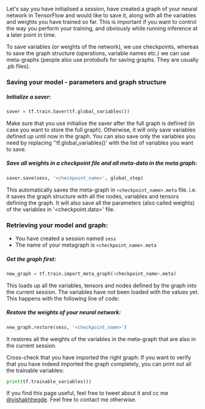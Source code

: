 Let's say you have initialised a session, have created a graph of your neural network in TensorFlow and would like to save it, along with all the variables and weights you have trained so far. This is important if you want to control the way you perform your training, and obviously while running inference at a later point in time.

To save variables (or weights of the network), we use checkpoints, whereas to save the graph structure (operations, variable names etc.) we can use meta-graphs (people also use protobufs for saving graphs. They are usually .pb files). 

### Saving your model - parameters and graph structure

##### Initialize a saver:  
```python
saver = tf.train.Saver(tf.global_variables())
```
Make sure that you use initialise the saver after the full graph is defined (in case you want to store the full graph). Otherwise, it will only save variables defined up until now in the graph. You can also save only the variables you need by replacing ''tf.global_variables()' with the list of variables you want to save.

##### Save all weights in a checkpoint file and all meta-data in the meta graph:
```python
saver.save(sess, '<checkpoint_name>', global_step)
```
This automatically saves the meta-graph in `<checkpoint_name>.meta` file. i.e. it saves the graph structure with all the nodes, variables and tensors defining the graph. It will also save all the parameters (also called weights) of the variables in '<checkpoint.data>' file.

### Retrieving your model and graph:
- You have created a session named `sess`
- The name of your metagraph is `<checkpoint_name>.meta`

##### Get the graph first:
```python
new_graph = tf.train.import_meta_graph(<checkpoint_name>.meta)
```

This loads up all the variables, tensors and nodes defined by the graph into the current session. The variables have not been loaded with the values yet. This happens with the following line of code:
##### Restore the weights of your neural network:
```python
new_graph.restore(sess, '<checkpoint_name>')
```
It restores all the weights of the variables in the meta-graph that are also in the current session.

Cross-check that you have imported the right graph:
If you want to verify that you have indeed imported the graph completely, you can print out all the trainable variables:
```python
print(tf.trainable_variables())
```

If you find this page useful, feel free to tweet about it and cc me [@vishakhhegde](https://twitter.com/vishakhhegde). Feel free to contact me otherwise.
